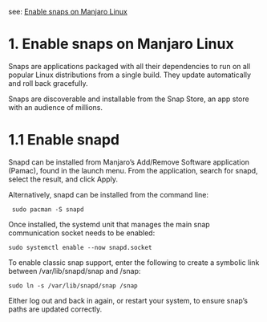 see:  [Enable snaps on Manjaro Linux]( https://snapcraft.io/install/indicator-sensors/manjaro)

# 1. Enable snaps on Manjaro Linux

Snaps are applications packaged with all their dependencies to run on all popular Linux distributions from a single build. They update automatically and roll back gracefully.  

Snaps are discoverable and installable from the Snap Store, an app store with an audience of millions.  

# 1.1 Enable snapd

Snapd can be installed from Manjaro’s Add/Remove Software application (Pamac), found in the launch menu. From the application, search for snapd, select the result, and click Apply.  

Alternatively, snapd can be installed from the command line:  

     sudo pacman -S snapd

Once installed, the systemd unit that manages the main snap communication socket needs to be enabled:  

    sudo systemctl enable --now snapd.socket

To enable classic snap support, enter the following to create a symbolic link between /var/lib/snapd/snap and /snap:    
    
    sudo ln -s /var/lib/snapd/snap /snap

Either log out and back in again, or restart your system, to ensure snap’s paths are updated correctly.  
